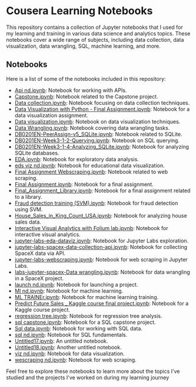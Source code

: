 # Cousera Learning Notebooks

This repository contains a collection of Jupyter notebooks that I used for my learning and training in various data science and analytics topics. These notebooks cover a wide range of subjects, including data collection, data visualization, data wrangling, SQL, machine learning, and more.

## Notebooks

Here is a list of some of the notebooks included in this repository:

- [Api nd.ipynb](./Api%20nd.ipynb): Notebook for working with APIs.
- [Capstone.ipynb](./Capstone.ipynb): Notebook related to the Capstone project.
- [Data collection.ipynb](./Data%20collection.ipynb): Notebook focusing on data collection techniques.
- [Data Visualization with Python - Final Assignment.ipynb](./Data%20Visualization%20with%20Python%20-%20Final%20Assignment.ipynb): Notebook for a data visualization assignment.
- [Data visualization.ipynb](./Data%20visualization.ipynb): Notebook on data visualization techniques.
- [Data Wrangling.ipynb](./Data%20Wrangling.ipynb): Notebook covering data wrangling tasks.
- [DB0201EN-PeerAssign-v5_SQLite.ipynb](./DB0201EN-PeerAssign-v5_SQLite.ipynb): Notebook related to SQLite.
- [DB0201EN-Week3-1-2-Querying.ipynb](./DB0201EN-Week3-1-2-Querying.ipynb): Notebook on SQL querying.
- [DB0201EN-Week3-1-4-Analyzing_SQLite.ipynb](./DB0201EN-Week3-1-4-Analyzing_SQLite.ipynb): Notebook for analyzing SQLite databases.
- [EDA.ipynb](./EDA.ipynb): Notebook for exploratory data analysis.
- [eds viz nd.ipynb](./eds%20viz%20nd.ipynb): Notebook for educational data visualization.
- [Final Assignment Webscraping.ipynb](./Final%20Assignment%20Webscraping.ipynb): Notebook related to web scraping.
- [Final Assignment.ipynb](./Final%20Assignment.ipynb): Notebook for a final assignment.
- [Final_Assignment_Library.ipynb](./Final_Assignment_Library.ipynb): Notebook for a final assignment related to a library.
- [Fraud detection training (SVM).ipynb](./Fraud%20detection%20training%20%28SVM%29.ipynb): Notebook for fraud detection using SVM.
- [House_Sales_in_King_Count_USA.ipynb](./House_Sales_in_King_Count_USA.ipynb): Notebook for analyzing house sales data.
- [Interactive Visual Analytics with Folium lab.ipynb](./Interactive%20Visual%20Analytics%20with%20Folium%20lab.ipynb): Notebook for interactive visual analytics.
- [jupyter-labs-eda-dataviz.ipynb](./jupyter-labs-eda-dataviz.ipynb): Notebook for Jupyter Labs exploration.
- [jupyter-labs-spacex-data-collection-api.ipynb](./jupyter-labs-spacex-data-collection-api.ipynb): Notebook for collecting SpaceX data via API.
- [jupyter-labs-webscraping.ipynb](./jupyter-labs-webscraping.ipynb): Notebook for web scraping in Jupyter Labs.
- [labs-jupyter-spacex-Data wrangling.ipynb](./labs-jupyter-spacex-Data%20wrangling.ipynb): Notebook for data wrangling in a SpaceX project.
- [launch nd.ipynb](./launch%20nd.ipynb): Notebook for launching a project.
- [Ml nd.ipynb](./Ml%20nd.ipynb): Notebook for machine learning.
- [ML TRAINEr.ipynb](./ML%20TRAINER.ipynb): Notebook for machine learning training.
- [Predict Future Sales _ Kaggle course final project.ipynb](./Predict%20Future%20Sales%20_%20Kaggle%20course%20final%20project.ipynb): Notebook for a Kaggle course project.
- [regression tree.ipynb](./regression%20tree.ipynb): Notebook for regression tree analysis.
- [sql capstone.ipynb](./sql%20capstone.ipynb): Notebook for a SQL capstone project.
- [Sql data.ipynb](./Sql%20data.ipynb): Notebook for working with SQL data.
- [sql nd.ipynb](./sql%20nd.ipynb): Notebook for SQL fundamentals.
- [Untitled17.ipynb](./Untitled17.ipynb): An untitled notebook.
- [Untitled18.ipynb](./Untitled18.ipynb): Another untitled notebook.
- [viz nd.ipynb](./viz%20nd.ipynb): Notebook for data visualization.
- [wescraping nd.ipynb](./wescraping%20nd.ipynb): Notebook for web scraping.

Feel free to explore these notebooks to learn more about the topics I've studied and the projects I've worked on during my learning journey
